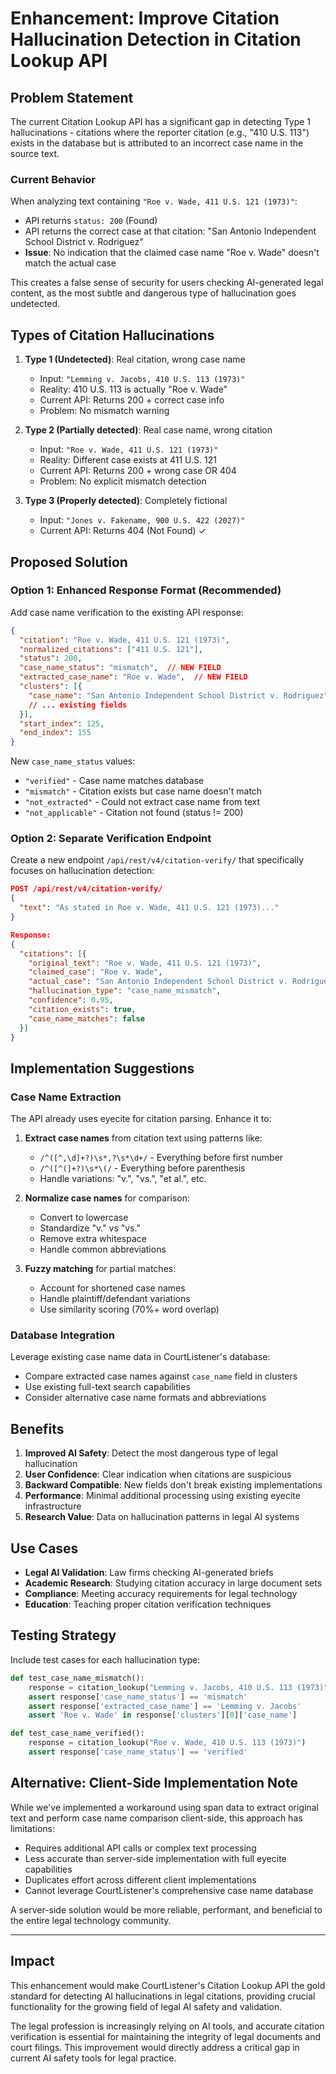 # Enhancement: Improve Citation Hallucination Detection in Citation Lookup API

## Problem Statement

The current Citation Lookup API has a significant gap in detecting Type 1 hallucinations - citations where the reporter citation (e.g., "410 U.S. 113") exists in the database but is attributed to an incorrect case name in the source text.

### Current Behavior
When analyzing text containing `"Roe v. Wade, 411 U.S. 121 (1973)"`:
- API returns `status: 200` (Found)
- API returns the correct case at that citation: "San Antonio Independent School District v. Rodriguez"
- **Issue**: No indication that the claimed case name "Roe v. Wade" doesn't match the actual case

This creates a false sense of security for users checking AI-generated legal content, as the most subtle and dangerous type of hallucination goes undetected.

## Types of Citation Hallucinations

1. **Type 1 (Undetected)**: Real citation, wrong case name
   - Input: `"Lemming v. Jacobs, 410 U.S. 113 (1973)"`
   - Reality: 410 U.S. 113 is actually "Roe v. Wade"
   - Current API: Returns 200 + correct case info
   - Problem: No mismatch warning

2. **Type 2 (Partially detected)**: Real case name, wrong citation
   - Input: `"Roe v. Wade, 411 U.S. 121 (1973)"`
   - Reality: Different case exists at 411 U.S. 121
   - Current API: Returns 200 + wrong case OR 404
   - Problem: No explicit mismatch detection

3. **Type 3 (Properly detected)**: Completely fictional
   - Input: `"Jones v. Fakename, 900 U.S. 422 (2027)"`
   - Current API: Returns 404 (Not Found) ✓

## Proposed Solution

### Option 1: Enhanced Response Format (Recommended)
Add case name verification to the existing API response:

```json
{
  "citation": "Roe v. Wade, 411 U.S. 121 (1973)",
  "normalized_citations": ["411 U.S. 121"],
  "status": 200,
  "case_name_status": "mismatch",  // NEW FIELD
  "extracted_case_name": "Roe v. Wade",  // NEW FIELD
  "clusters": [{
    "case_name": "San Antonio Independent School District v. Rodriguez",
    // ... existing fields
  }],
  "start_index": 125,
  "end_index": 155
}
```

New `case_name_status` values:
- `"verified"` - Case name matches database
- `"mismatch"` - Citation exists but case name doesn't match
- `"not_extracted"` - Could not extract case name from text
- `"not_applicable"` - Citation not found (status != 200)

### Option 2: Separate Verification Endpoint
Create a new endpoint `/api/rest/v4/citation-verify/` that specifically focuses on hallucination detection:

```json
POST /api/rest/v4/citation-verify/
{
  "text": "As stated in Roe v. Wade, 411 U.S. 121 (1973)..."
}

Response:
{
  "citations": [{
    "original_text": "Roe v. Wade, 411 U.S. 121 (1973)",
    "claimed_case": "Roe v. Wade",
    "actual_case": "San Antonio Independent School District v. Rodriguez",
    "hallucination_type": "case_name_mismatch",
    "confidence": 0.95,
    "citation_exists": true,
    "case_name_matches": false
  }]
}
```

## Implementation Suggestions

### Case Name Extraction
The API already uses eyecite for citation parsing. Enhance it to:

1. **Extract case names** from citation text using patterns like:
   - `/^([^,\d]+?)\s*,?\s*\d+/` - Everything before first number
   - `/^([^(]+?)\s*\(/` - Everything before parenthesis  
   - Handle variations: "v.", "vs.", "et al.", etc.

2. **Normalize case names** for comparison:
   - Convert to lowercase
   - Standardize "v." vs "vs." 
   - Remove extra whitespace
   - Handle common abbreviations

3. **Fuzzy matching** for partial matches:
   - Account for shortened case names
   - Handle plaintiff/defendant variations
   - Use similarity scoring (70%+ word overlap)

### Database Integration
Leverage existing case name data in CourtListener's database:
- Compare extracted case names against `case_name` field in clusters
- Use existing full-text search capabilities
- Consider alternative case name formats and abbreviations

## Benefits

1. **Improved AI Safety**: Detect the most dangerous type of legal hallucination
2. **User Confidence**: Clear indication when citations are suspicious
3. **Backward Compatible**: New fields don't break existing implementations
4. **Performance**: Minimal additional processing using existing eyecite infrastructure
5. **Research Value**: Data on hallucination patterns in legal AI systems

## Use Cases

- **Legal AI Validation**: Law firms checking AI-generated briefs
- **Academic Research**: Studying citation accuracy in large document sets  
- **Compliance**: Meeting accuracy requirements for legal technology
- **Education**: Teaching proper citation verification techniques

## Testing Strategy

Include test cases for each hallucination type:

```python
def test_case_name_mismatch():
    response = citation_lookup("Lemming v. Jacobs, 410 U.S. 113 (1973)")
    assert response['case_name_status'] == 'mismatch'
    assert response['extracted_case_name'] == 'Lemming v. Jacobs'
    assert 'Roe v. Wade' in response['clusters'][0]['case_name']

def test_case_name_verified():
    response = citation_lookup("Roe v. Wade, 410 U.S. 113 (1973)")
    assert response['case_name_status'] == 'verified'
```

## Alternative: Client-Side Implementation Note

While we've implemented a workaround using span data to extract original text and perform case name comparison client-side, this approach has limitations:
- Requires additional API calls or complex text processing
- Less accurate than server-side implementation with full eyecite capabilities
- Duplicates effort across different client implementations
- Cannot leverage CourtListener's comprehensive case name database

A server-side solution would be more reliable, performant, and beneficial to the entire legal technology community.

---

## Impact

This enhancement would make CourtListener's Citation Lookup API the gold standard for detecting AI hallucinations in legal citations, providing crucial functionality for the growing field of legal AI safety and validation.

The legal profession is increasingly relying on AI tools, and accurate citation verification is essential for maintaining the integrity of legal documents and court filings. This improvement would directly address a critical gap in current AI safety tools for legal practice.